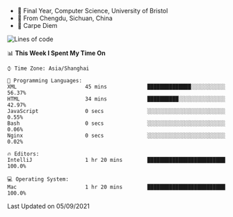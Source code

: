 - :school: Final Year, Computer Science, University of Bristol 
- :panda_face: From Chengdu, Sichuan, China
- :musical_keyboard: Carpe Diem

<!--START_SECTION:waka-->
![Lines of code](https://img.shields.io/badge/From%20Hello%20World%20I%27ve%20Written-115741%20lines%20of%20code-blue)

📊 **This Week I Spent My Time On** 

```text
⌚︎ Time Zone: Asia/Shanghai

💬 Programming Languages: 
XML                      45 mins             ██████████████░░░░░░░░░░░   56.37% 
HTML                     34 mins             ██████████░░░░░░░░░░░░░░░   42.97% 
JavaScript               0 secs              ░░░░░░░░░░░░░░░░░░░░░░░░░   0.55% 
Bash                     0 secs              ░░░░░░░░░░░░░░░░░░░░░░░░░   0.06% 
Nginx                    0 secs              ░░░░░░░░░░░░░░░░░░░░░░░░░   0.02%

🔥 Editors: 
IntelliJ                 1 hr 20 mins        █████████████████████████   100.0%

💻 Operating System: 
Mac                      1 hr 20 mins        █████████████████████████   100.0%

```


 Last Updated on 05/09/2021
<!--END_SECTION:waka-->
